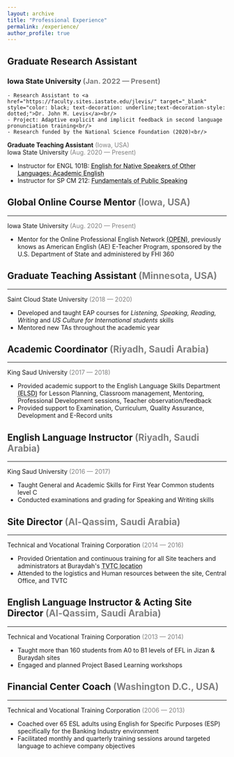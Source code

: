 ```yaml
---
layout: archive
title: "Professional Experience"
permalink: /experience/
author_profile: true
---
```


## Graduate Research Assistant<br/>
### Iowa State University <span style="color:grey">(Jan. 2022 — Present)</span><br/>
    - Research Assistant to <a href="https://faculty.sites.iastate.edu/jlevis/" target="_blank" style="color: black; text-decoration: underline;text-decoration-style: dotted;">Dr. John M. Levis</a><br/>
    - Project: Adaptive explicit and implicit feedback in second language pronunciation training<br/>
    - Research funded by the National Science Foundation (2020)<br/>

**Graduate Teaching Assistant** <span style="color:grey">(Iowa, USA)</span><br/>
Iowa State University <span style="color:grey">(Aug. 2020 — Present)</span><br/>
+ Instructor for ENGL 101B: <a href="https://apling.engl.iastate.edu/esl-courses/" target="_blank" style="color: black; text-decoration: underline;text-decoration-style: dotted;">English for Native Speakers of Other Languages: Academic English</a>
+ Instructor for SP CM 212: <a href="https://engl.iastate.edu/course-descriptions/" target="_blank" style="color: black; text-decoration: underline;text-decoration-style: dotted;">Fundamentals of Public Speaking</a>

## Global Online Course Mentor <span style="color:grey">(Iowa, USA)</span><br/>
-------------------------------------------------------------------
Iowa State University <span style="color:grey">(Aug. 2020 — Present)</span><br/>
+ Mentor for the Online Professional English Network <a href="https://www.openenglishprograms.org/dtawc" target="_blank" style="color: black; text-decoration: underline;text-decoration-style: dotted;">(OPEN)</a>, previously knows as American English (AE) E-Teacher Program, sponsored by the U.S. Department of State and administered by FHI 360

## Graduate Teaching Assistant <span style="color:grey">(Minnesota, USA)</span>
-------------------------------------------------------------------
Saint Cloud State University <span style="color:grey">(2018 — 2020)</span>
+ Developed and taught EAP courses for _Listening, Speaking, Reading, Writing_ and _US Culture for International students_ skills
+ Mentored new TAs throughout the academic year

## Academic Coordinator <span style="color:grey">(Riyadh, Saudi Arabia)</span>
-------------------------------------------------------------------
King Saud University <span style="color:grey">(2017 — 2018)</span>
+ Provided academic support to the English Language Skills Department <a href="https://cfy.ksu.edu.sa/en/node/1393" target="_blank" style="color: black; text-decoration: underline;text-decoration-style: dotted;">(ELSD)</a> for Lesson Planning, Classroom management, Mentoring, Professional Development sessions, Teacher observation/feedback
+ Provided support to Examination, Curriculum, Quality Assurance, Development and E-Record units

## English Language Instructor <span style="color:grey">(Riyadh, Saudi Arabia)</span>
-------------------------------------------------------------------
King Saud University <span style="color:grey">(2016 — 2017)</span>
+ Taught General and Academic Skills for First Year Common students level C
+ Conducted examinations and grading for Speaking and Writing skills

## Site Director <span style="color:grey">(Al-Qassim, Saudi Arabia)</span>
-------------------------------------------------------------------
Technical and Vocational Training Corporation <span style="color:grey">(2014 — 2016)</span>
+ Provided Orientation and continuous training for all Site teachers and administrators at Buraydah's <a href="https://sites.google.com/a/interlink.edu/malanazi/home/ada-hyyte-altdryb-waladaryyn" target="_blank" style="color: black; text-decoration: underline;text-decoration-style: dotted;">TVTC location</a>
+ Attended to the logistics and Human resources between the site, Central Office, and TVTC

## English Language Instructor & Acting Site Director <span style="color:grey">(Al-Qassim, Saudi Arabia)</span>
-------------------------------------------------------------------
Technical and Vocational Training Corporation <span style="color:grey">(2013 — 2014)</span>
+ Taught more than 160 students from A0 to B1 levels of EFL in Jizan & Buraydah sites
+ Engaged and planned Project Based Learning workshops

## Financial Center Coach <span style="color:grey">(Washington D.C., USA)</span>
-------------------------------------------------------------------
Technical and Vocational Training Corporation <span style="color:grey">(2006 — 2013)</span>
+ Coached over 65 ESL adults using English for Specific Purposes (ESP) specifically for the Banking Industry environment
+ Facilitated monthly and quarterly training sessions around targeted language to achieve company objectives
